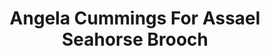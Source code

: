 ---
title: Angela Cummings For Assael Seahorse Brooch
description: |
  An exquisitely rendered, sculpted seahorse sits gracefully above a single Baroque Pearl pendant in this whimsical, yet supremely elegant brooch.
specs: |
  24.6 x 19.9 x 19.6mm Baroque South Sea Cultured Pearl with 1.89 carats of White Diamonds, set in Platinum and 18K Yellow Gold.
images:
  - angela-cummings-for-assael-seahorse-brooch.jpg
category: Angela Cummings for Assael
tags:
  - brooches
---